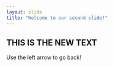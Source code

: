 ```yaml
---
layout: slide
title: "Welcome to our second slide!"
---
```

THIS IS THE NEW TEXT
---
Use the left arrow to go back!

